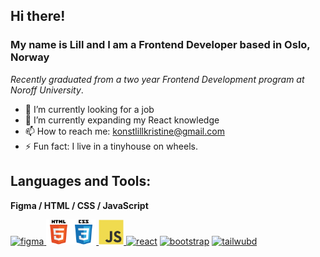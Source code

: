 ## Hi there! 
### My name is Lill and I am a Frontend Developer based in Oslo, Norway
*Recently graduated from a two year Frontend Development program at Noroff University*. 

- 🔭 I’m currently looking for a job 
- 🌱 I’m currently expanding my React knowledge 
- 📫 How to reach me: konstlillkristine@gmail.com 
- ⚡ Fun fact: I live in a tinyhouse on wheels.

## Languages and Tools:
**Figma / HTML / CSS / JavaScript**

<p align="left"> <a href="https://www.figma.com/" target="_blank" rel="noreferrer"><img src="https://www.vectorlogo.zone/logos/figma/figma-icon.svg" alt="figma" width="40" height="40"/> </a><a href="https://www.w3.org/html/" target="_blank" rel="noreferrer"><img src="https://raw.githubusercontent.com/devicons/devicon/master/icons/html5/html5-original-wordmark.svg" alt="html5" width="40" height="40"/></a><a href="https://www.w3schools.com/css/" target="_blank" rel="noreferrer"><img src="https://raw.githubusercontent.com/devicons/devicon/master/icons/css3/css3-original-wordmark.svg" alt="css3" width="40" height="40"/></a><a href="https://developer.mozilla.org/en-US/docs/Web/JavaScript" target="_blank" rel="noreferrer"> <img src="https://raw.githubusercontent.com/devicons/devicon/master/icons/javascript/javascript-original.svg" alt="javascript" width="40" height="40"/> </a> 
<a href="https://react.dev" target="_blank" rel="noeferrer"><img src="https://www.vectorlogo.zone/logos/reactjs/reactjs-icon.svg" alt="react" width="40" height="40" /></a>
<a href="https://getbootstrap.com/" target="_blank" rel="noeferrer"><img src="https://www.vectorlogo.zone/logos/getbootstrap/getbootstrap-icon.svg" alt="bootstrap" width="40" height="40" /></a>
<a href="https://tailwindcss.com/" target="_blank" rel="noeferrer"><img src="https://raw.githubusercontent.com/withastro/docs/main/public/logos/tailwind.svg" alt="tailwubd" width="40" height="40" /></a>
</p>


